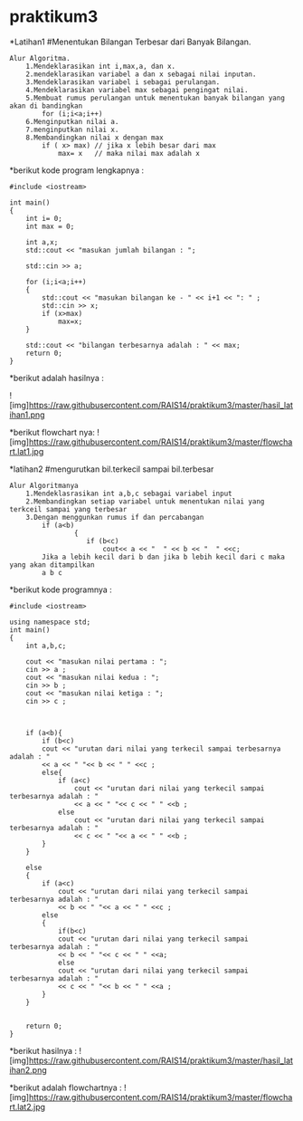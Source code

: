 # praktikum3

\*Latihan1 #Menentukan Bilangan Terbesar dari Banyak Bilangan.


````
Alur Algoritma.
	1.Mendeklarasikan int i,max,a, dan x.
	2.mendeklarasikan variabel a dan x sebagai nilai inputan.
	3.Mendeklarasikan variabel i sebagai perulangan.
	4.Mendeklarasikan variabel max sebagai pengingat nilai.
	5.Membuat rumus perulangan untuk menentukan banyak bilangan yang akan di bandingkan
		for (i;i<a;i++)
	6.Menginputkan nilai a.
	7.menginputkan nilai x.
	8.Membandingkan nilai x dengan max
		if ( x> max) // jika x lebih besar dari max
	    	max= x   // maka nilai max adalah x
````
\*berikut kode program lengkapnya :
````
#include <iostream>

int main()
{
	int i= 0;
	int max = 0;

	int a,x;
	std::cout << "masukan jumlah bilangan : ";

	std::cin >> a;

	for (i;i<a;i++)
	{
		std::cout << "masukan bilangan ke - " << i+1 << ": " ;
		std::cin >> x;
		if (x>max)
			max=x;
	}

	std::cout << "bilangan terbesarnya adalah : " << max;
	return 0;
}

````
\*berikut adalah hasilnya :

![img]https://raw.githubusercontent.com/RAIS14/praktikum3/master/hasil_latihan1.png

\*berikut flowchart nya:
![img]https://raw.githubusercontent.com/RAIS14/praktikum3/master/flowchart.lat1.jpg


\*latihan2 #mengurutkan bil.terkecil sampai bil.terbesar

````
Alur Algoritmanya
	1.Mendeklasrasikan int a,b,c sebagai variabel input
	2.Membandingkan setiap variabel untuk menentukan nilai yang terkceil sampai yang terbesar
	3.Dengan menggunkan rumus if dan percabangan
		if (a<b)
    		    {
       		       if (b<c)
                       cout<< a << "  " << b << "  " <<c;
		Jika a lebih kecil dari b dan jika b lebih kecil dari c maka yang akan ditampilkan
		a b c
````
\*berikut kode programnya :
````
#include <iostream>

using namespace std;
int main()
{
	int a,b,c;

	cout << "masukan nilai pertama : ";
	cin >> a ;
	cout << "masukan nilai kedua : ";
	cin >> b ;
	cout << "masukan nilai ketiga : ";
	cin >> c ;



	if (a<b){
		if (b<c)
		cout << "urutan dari nilai yang terkecil sampai terbesarnya adalah : "
		<< a << " "<< b << " " <<c ;
		else{
			if (a<c)
				cout << "urutan dari nilai yang terkecil sampai terbesarnya adalah : "
				<< a << " "<< c << " " <<b ;
			else
				cout << "urutan dari nilai yang terkecil sampai terbesarnya adalah : "
				<< c << " "<< a << " " <<b ;
		}
	}

	else
	{
		if (a<c)
			cout << "urutan dari nilai yang terkecil sampai terbesarnya adalah : "
			<< b << " "<< a << " " <<c ;
		else
		{
			if(b<c)
			cout << "urutan dari nilai yang terkecil sampai terbesarnya adalah : "
			<< b << " "<< c << " " <<a;
			else
			cout << "urutan dari nilai yang terkecil sampai terbesarnya adalah : "
			<< c << " "<< b << " " <<a ;
		}
	}


	return 0;
}

````
\*berikut hasilnya :
![img]https://raw.githubusercontent.com/RAIS14/praktikum3/master/hasil_latihan2.png

\*berikut adalah flowchartnya :
![img]https://raw.githubusercontent.com/RAIS14/praktikum3/master/flowchart.lat2.jpg

